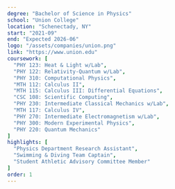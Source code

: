 ```yaml
---
degree: "Bachelor of Science in Physics"
school: "Union College"
location: "Schenectady, NY"
start: "2021-09"
end: "Expected 2026-06"
logo: "/assets/companies/union.png"
link: "https://www.union.edu"
coursework: [
  "PHY 123: Heat & Light w/Lab",
  "PHY 122: Relativity-Quantum w/Lab", 
  "PHY 310: Computational Physics",
  "MTH 112: Calculus II",
  "MTH 115: Calculus III: Differential Equations",
  "CSC 108: Scientific Computing",
  "PHY 230: Intermediate Classical Mechanics w/Lab",
  "MTH 117: Calculus IV",
  "PHY 270: Intermediate Electromagnetism w/Lab",
  "PHY 300: Modern Experimental Physics",
  "PHY 220: Quantum Mechanics"
]
highlights: [
  "Physics Department Research Assistant",
  "Swimming & Diving Team Captain",
  "Student Athletic Advisory Committee Member"
]
order: 1
---
```

